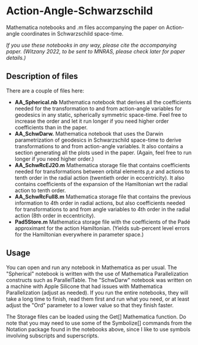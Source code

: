 # Action-Angle-Schwarzschild
Mathematica notebooks and .m files accompanying the paper on Action-angle coordinates in Schwarzschild space-time.

*If you use these notebooks in any way, please cite the accompanying paper. (Witzany 2022, to be sent to MNRAS, please check later for paper details.)*

## Description of files

There are a couple of files here:

 - **AA_Spherical.nb** Mathematica notebook that derives all the coefficients needed for the transformation to and from action-angle variables for geodesics in any static, spherically symmetric space-time. Feel free to increase the order and let it run longer if you need higher order coefficients than in the paper.
 - **AA_SchwDarw.** Mathematica notebook that uses the Darwin parametrization of geodesics in Schwarzschild space-time to derive transformations to and from action-angle variables. It also contains a section generating all the plots used in the paper. (Again, feel free to run longer if you need higher order.)
 - **AA_SchwRcEJ20.m** Mathematica storage file that contains coefficients needed for transformations between orbital elements *p,e* and actions to tenth order in the radial action (twentieth order in eccentricity). It also contains coefficients of the expansion of the Hamiltonian wrt the radial action to tenth order.
 - **AA_SchwRcFull8.m** Mathematica storage file that contains the previous information to 4th order in radial actions, but also coefficients needed for transformations to and from angle variables to 4th order in the radial action (8th order in eccentricity).
 - **Pad5Store.m** Mathematica storage file with the coefficients of the Padé approximant for the action Hamiltonian. (Yields sub-percent level errors for the Hamiltonian everywhere in parameter space.)

## Usage

You can open and run any notebook in Mathematica as per usual. The "Spherical" notebook is written with the use of Mathematica Parallelization constructs such as ParallelTable. The "SchwDarw" notebook was written on a machine with Apple Silicone that had issues with Mathematica Parallelization (adjust as needed). If you run the entire notebooks, they will take a long time to finish, read them first and run what you need, or at least adjust the "Ord" parameter to a lower value so that they finish faster.

The Storage files can be loaded using the Get[] Mathematica function. Do note that you may need to use some of the Symbolize[] commands from the Notation package found in the notebooks above, since I like to use symbols involving subscripts and superscripts.
